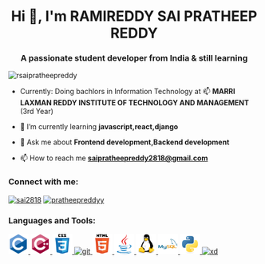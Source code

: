 <h1 align="center">Hi 👋, I'm RAMIREDDY SAI PRATHEEP REDDY</h1>
<h3 align="center">A passionate student developer from India & still learning</h3>

<p align="left"> <img src="https://komarev.com/ghpvc/?username=rsaipratheepreddy&label=Profile%20views&color=0e75b6&style=flat" alt="rsaipratheepreddy" /> </p>

- Currently: Doing bachlors in Information Technology at 📫
  **MARRI LAXMAN REDDY INSTITUTE OF TECHNOLOGY AND MANAGEMENT** (3rd Year)

- 🌱 I’m currently learning **javascript,react,django**

- 💬 Ask me about **Frontend development,Backend development**

- 📫 How to reach me **saipratheepreddy2818@gmail.com**

<h3 align="left">Connect with me:</h3>
<p align="left">
<a href="https://www.codechef.com/users/sai2818" target="blank"><img align="center" src="https://cdn.jsdelivr.net/npm/simple-icons@3.1.0/icons/codechef.svg" alt="sai2818" height="30" width="40" /></a>
<a href="https://www.hackerrank.com/pratheepreddyy" target="blank"><img align="center" src="https://raw.githubusercontent.com/rahuldkjain/github-profile-readme-generator/master/src/images/icons/Social/hackerrank.svg" alt="pratheepreddyy" height="30" width="40" /></a>
</p>

<h3 align="left">Languages and Tools:</h3>
<p align="left"> <a href="https://www.cprogramming.com/" target="_blank"> <img src="https://raw.githubusercontent.com/devicons/devicon/master/icons/c/c-original.svg" alt="c" width="40" height="40"/> </a> <a href="https://www.w3schools.com/cpp/" target="_blank"> <img src="https://raw.githubusercontent.com/devicons/devicon/master/icons/cplusplus/cplusplus-original.svg" alt="cplusplus" width="40" height="40"/> </a> <a href="https://www.w3schools.com/css/" target="_blank"> <img src="https://raw.githubusercontent.com/devicons/devicon/master/icons/css3/css3-original-wordmark.svg" alt="css3" width="40" height="40"/> </a> <a href="https://git-scm.com/" target="_blank"> <img src="https://www.vectorlogo.zone/logos/git-scm/git-scm-icon.svg" alt="git" width="40" height="40"/> </a> <a href="https://www.w3.org/html/" target="_blank"> <img src="https://raw.githubusercontent.com/devicons/devicon/master/icons/html5/html5-original-wordmark.svg" alt="html5" width="40" height="40"/> </a> <a href="https://www.java.com" target="_blank"> <img src="https://raw.githubusercontent.com/devicons/devicon/master/icons/java/java-original.svg" alt="java" width="40" height="40"/> </a> <a href="https://www.linux.org/" target="_blank"> <img src="https://raw.githubusercontent.com/devicons/devicon/master/icons/linux/linux-original.svg" alt="linux" width="40" height="40"/> </a> <a href="https://www.mysql.com/" target="_blank"> <img src="https://raw.githubusercontent.com/devicons/devicon/master/icons/mysql/mysql-original-wordmark.svg" alt="mysql" width="40" height="40"/> </a> <a href="https://www.python.org" target="_blank"> <img src="https://raw.githubusercontent.com/devicons/devicon/master/icons/python/python-original.svg" alt="python" width="40" height="40"/> </a> <a href="https://www.adobe.com/products/xd.html" target="_blank"> <img src="https://cdn.worldvectorlogo.com/logos/adobe-xd.svg" alt="xd" width="40" height="40"/> </a> </p>
